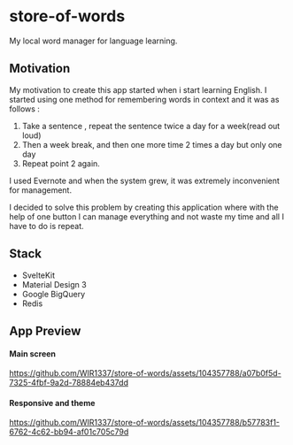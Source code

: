 # store-of-words

My local word manager for language learning.

## Motivation

My motivation to create this app started when i start learning English. 
I started using one method for remembering words in context and it was as follows : 

1. Take a sentence , repeat the sentence twice a day for a week(read out loud)
2. Then a week break, and then one more time 2 times a day but only one day
3. Repeat point 2 again.

I used Evernote and when the system grew, it was extremely inconvenient for management.

I decided to solve this problem by creating this application where with the help of one button I can manage everything and not waste my time and all I have to do is repeat.

## Stack

* SvelteKit
* Material Design 3
* Google BigQuery
* Redis

## App Preview

#### Main screen
https://github.com/WIR1337/store-of-words/assets/104357788/a07b0f5d-7325-4fbf-9a2d-78884eb437dd

#### Responsive and theme
https://github.com/WIR1337/store-of-words/assets/104357788/b57783f1-6762-4c62-bb94-af01c705c79d


